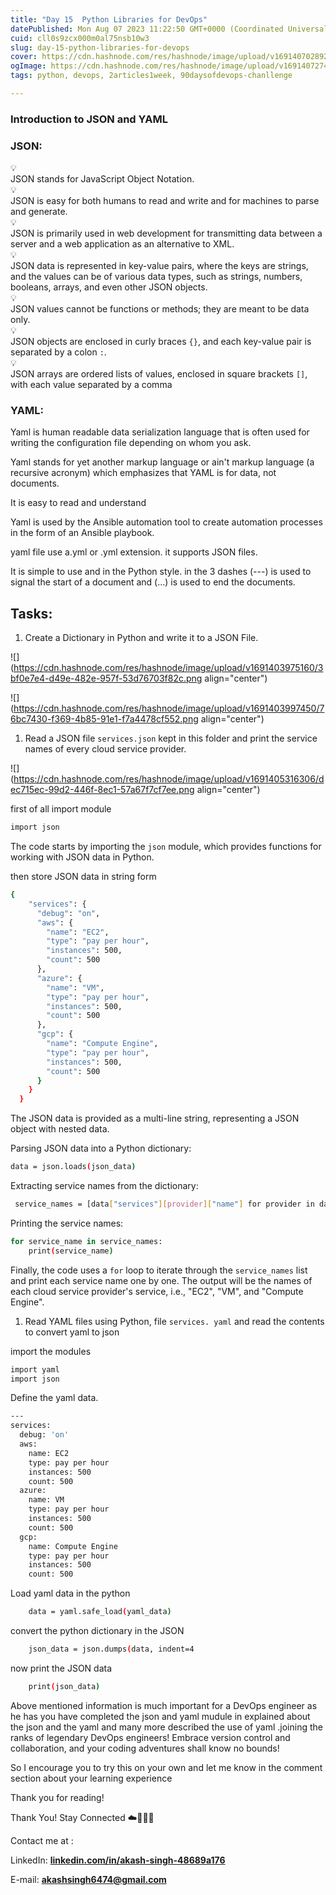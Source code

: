 ```yaml
---
title: "Day 15  Python Libraries for DevOps"
datePublished: Mon Aug 07 2023 11:22:50 GMT+0000 (Coordinated Universal Time)
cuid: cll0s9zcx000m0al75nsb10w3
slug: day-15-python-libraries-for-devops
cover: https://cdn.hashnode.com/res/hashnode/image/upload/v1691407028920/e5933a30-07ef-40b4-b9f0-2955c0b4122a.png
ogImage: https://cdn.hashnode.com/res/hashnode/image/upload/v1691407274936/999efc1c-246d-4480-91a6-b6e9eb09be74.png
tags: python, devops, 2articles1week, 90daysofdevops-chanllenge

---
```


### **Introduction to JSON and YAML**

### **JSON:**

<div data-node-type="callout">
<div data-node-type="callout-emoji">💡</div>
<div data-node-type="callout-text">JSON stands for JavaScript Object Notation.</div>
</div>

<div data-node-type="callout">
<div data-node-type="callout-emoji">💡</div>
<div data-node-type="callout-text">JSON is easy for both humans to read and write and for machines to parse and generate.</div>
</div>

<div data-node-type="callout">
<div data-node-type="callout-emoji">💡</div>
<div data-node-type="callout-text">JSON is primarily used in web development for transmitting data between a server and a web application as an alternative to XML.</div>
</div>

<div data-node-type="callout">
<div data-node-type="callout-emoji">💡</div>
<div data-node-type="callout-text">JSON data is represented in key-value pairs, where the keys are strings, and the values can be of various data types, such as strings, numbers, booleans, arrays, and even other JSON objects.</div>
</div>

<div data-node-type="callout">
<div data-node-type="callout-emoji">💡</div>
<div data-node-type="callout-text">JSON values cannot be functions or methods; they are meant to be data only.</div>
</div>

<div data-node-type="callout">
<div data-node-type="callout-emoji">💡</div>
<div data-node-type="callout-text">JSON objects are enclosed in curly braces <code>{}</code>, and each key-value pair is separated by a colon <code>:</code>.</div>
</div>

<div data-node-type="callout">
<div data-node-type="callout-emoji">💡</div>
<div data-node-type="callout-text">JSON arrays are ordered lists of values, enclosed in square brackets <code>[]</code>, with each value separated by a comma</div>
</div>

### **YAML:**

Yaml is human readable data serialization language that is often used for writing the configuration file depending on whom you ask.

Yaml stands for yet another markup language or ain't markup language (a recursive acronym) which emphasizes that YAML is for data, not documents.

It is easy to read and understand

Yaml is used by the Ansible automation tool to create automation processes in the form of an Ansible playbook.

yaml file use a.yml or .yml extension. it supports JSON files.

It is simple to use and in the Python style. in the 3 dashes (---) is used to signal the start of a document and (...) is used to end the documents.

## **Tasks:**

1. Create a Dictionary in Python and write it to a JSON File.
    

![](https://cdn.hashnode.com/res/hashnode/image/upload/v1691403975160/3bf0e7e4-d49e-482e-957f-53d76703f82c.png align="center")

![](https://cdn.hashnode.com/res/hashnode/image/upload/v1691403997450/76bc7430-f369-4b85-91e1-f7a4478cf552.png align="center")

1. Read a JSON file `services.json` kept in this folder and print the service names of every cloud service provider.
    

![](https://cdn.hashnode.com/res/hashnode/image/upload/v1691405316306/dec715ec-99d2-446f-8ec1-57a67f7cf7ee.png align="center")

first of all import module

```bash
import json
```

The code starts by importing the `json` module, which provides functions for working with JSON data in Python.

then store JSON data in string form

```bash
{
    "services": {
      "debug": "on",
      "aws": {
        "name": "EC2",
        "type": "pay per hour",
        "instances": 500,
        "count": 500
      },
      "azure": {
        "name": "VM",
        "type": "pay per hour",
        "instances": 500,
        "count": 500
      },
      "gcp": {
        "name": "Compute Engine",
        "type": "pay per hour",
        "instances": 500,
        "count": 500
      }
    }
  }
```

The JSON data is provided as a multi-line string, representing a JSON object with nested data.

Parsing JSON data into a Python dictionary:

```bash
data = json.loads(json_data)
```

Extracting service names from the dictionary:

```bash
 service_names = [data["services"][provider]["name"] for provider in data["services"] if provider != "debug"]
```

Printing the service names:

```bash
for service_name in service_names:
    print(service_name)
```

Finally, the code uses a `for` loop to iterate through the `service_names` list and print each service name one by one. The output will be the names of each cloud service provider's service, i.e., "EC2", "VM", and "Compute Engine".

1. Read YAML files using Python, file `services. yaml` and read the contents to convert yaml to json
    

import the modules

```bash
import yaml
import json
```

Define the yaml data.

```bash
---
services:
  debug: 'on'
  aws:
    name: EC2
    type: pay per hour
    instances: 500
    count: 500
  azure:
    name: VM
    type: pay per hour
    instances: 500
    count: 500
  gcp:
    name: Compute Engine
    type: pay per hour
    instances: 500
    count: 500
```

Load yaml data in the python

```bash
    data = yaml.safe_load(yaml_data)
```

convert the python dictionary in the JSON

```bash
    json_data = json.dumps(data, indent=4
```

now print the JSON data

```bash
    print(json_data)
```

Above mentioned information is much important for a DevOps engineer as he has you have completed the json and yaml mudule in explained about the json and the yaml and many more described the use of yaml .joining the ranks of legendary DevOps engineers! Embrace version control and collaboration, and your coding adventures shall know no bounds!

So I encourage you to try this on your own and let me know in the comment section about your learning experience

Thank you for reading!

Thank You! Stay Connected ☁️👩‍💻🌈

Contact me at :

LinkedIn: [**linkedin.com/in/akash-singh-48689a176**](http://linkedin.com/in/akash-singh-48689a176)

E-mail: **akashsingh6474@gmail.com**